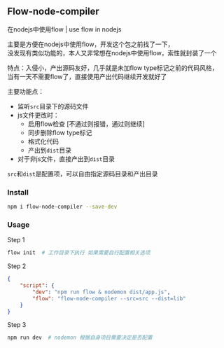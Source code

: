 Flow-node-compiler
---
在nodejs中使用flow | use flow in nodejs  

主要是方便在nodejs中使用flow，开发这个包之前找了一下，  
没发现有类似功能的，本人又非常想在nodejs中使用flow，索性就封装了一个    

特点：入侵小，产出源码友好，几乎就是未加flow type标记之前的代码风格，  
当有一天不需要flow了，直接使用产出代码继续开发就好了

主要功能点：  
* 监听``src``目录下的源码文件    
* js文件更改时：  
    * 启用flow检查 [不通过则报错，通过则继续]
    * 同步删除flow type标记
    * 格式化代码
    * 产出到``dist``目录
* 对于非js文件，直接产出到``dist``目录  

``src``和``dist``是配置项，可以自由指定源码目录和产出目录

### Install
```sh
npm i flow-node-compiler --save-dev
```

### Usage
Step 1
```sh
flow init  # 工作目录下执行 如果需要自行配置相关选项
```
Step 2
```json
{
    "script": {
        "dev": "npm run flow & nodemon dist/app.js",
        "flow": "flow-node-compiler --src=src --dist=lib"
    }
}
```
Step 3
```sh
npm run dev  # nodemon 根据自身项目需要决定是否配置
```